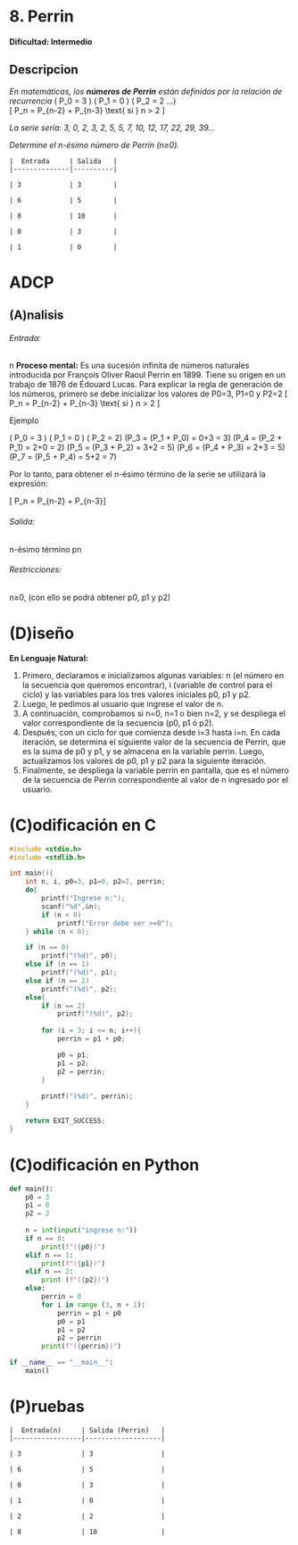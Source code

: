 # 8. Perrin

#### Dificultad: Intermedio

## Descripcion
*En matemáticas, los **números de Perrin** están definidos por la relación de recurrencia*
  \( P_0 = 3 \) 
  \( P_1 = 0 \) 
  \( P_2 = 2 ...\)          
  \[ P_n = P_{n-2} + P_{n-3} \text{ si } n > 2 \]

*La serie sería:  3, 0, 2, 3, 2, 5, 5, 7, 10, 12, 17, 22, 29, 39...*

*Determine el n-ésimo número de Perrín (n≥0).*

    |  Entrada     | Salida   |
    |--------------|----------|
    
    | 3            | 3        |
    
    | 6            | 5        |
    
    | 8            | 10       |
    
    | 0            | 3        |
    
    | 1            | 0        |
    


# ADCP

## (A)nalisis

###### Entrada: 
n 
**Proceso mental:**
Es una sucesión infinita de números naturales introducida por François Oliver Raoul Perrin en 1899. Tiene su origen en un trabajo de 1876 de Édouard Lucas. Para explicar la regla de generación de los números, primero se debe inicializar los valores de P0=3, P1=0 y P2=2
 \[ P_n = P_{n-2} + P_{n-3} \text{ si } n > 2 \]

Ejemplo

 \( P_0 = 3 \) \( P_1 = 0 \) \( P_2 = 2\) 
\(P_3 = (P_1 + P_0) = 0+3 = 3\)
\(P_4 = (P_2 + P_1) = 2+0 = 2\)
\(P_5 = (P_3 + P_2) = 3+2 = 5\)
\(P_6 = (P_4 + P_3) = 2+3 = 5\)
\(P_7 = (P_5 + P_4) = 5+2 = 7\)

Por lo tanto, para obtener el n-ésimo término de la serie se utilizará la expresión:  

 \[ P_n = P_{n-2} + P_{n-3}\]


###### Salida: 
n-ésimo término pn

###### Restricciones: 
n≥0, (con ello se podrá obtener p0, p1 y p2)

# (D)iseño

**En Lenguaje Natural:** 
1.	Primero, declaramos e inicializamos algunas variables: n (el número en la secuencia que queremos encontrar), i (variable de control para el ciclo) y las variables para los tres valores iniciales p0, p1 y p2.
2.	Luego, le pedimos al usuario que ingrese el valor de n.
3.	A continuación, comprobamos si n=0, n=1 o bien n=2, y se despliega el valor correspondiente de la secuencia (p0, p1 ó p2).
4.	Después, con un ciclo for que comienza desde i=3 hasta i=n. En cada iteración, se determina el siguiente valor de la secuencia de Perrin, que es la suma de p0 y p1, y se almacena en la variable perrin. Luego, actualizamos los valores de p0, p1 y p2 para la siguiente iteración.
5.	Finalmente, se despliega la variable perrin en pantalla, que es el número de la secuencia de Perrin correspondiente al valor de n ingresado por el usuario.



# (C)odificación en C
```c
#include <stdio.h>
#include <stdlib.h>

int main(){
    int n, i, p0=3, p1=0, p2=2, perrin;
    do{
        printf("Ingrese n:");
        scanf("%d",&n);
        if (n < 0)
            printf("Error debe ser >=0"); 
    } while (n < 0);

    if (n == 0)
        printf("(%d)", p0);
    else if (n == 1)
        printf("(%d)", p1);
    else if (n == 2)
        printf("(%d)", p2);
    else{
        if (n == 2)
            printf("(%d)", p2);
        
        for (i = 3; i <= n; i++){
            perrin = p1 + p0;

            p0 = p1;
            p1 = p2;
            p2 = perrin;
        }
        
        printf("(%d)", perrin);  
    }

    return EXIT_SUCCESS;
}
```
# (C)odificación en Python
```py
def main():
    p0 = 3
    p1 = 0
    p2 = 2
    
    n = int(input("ingrese n:"))
    if n == 0:
        print(f"({p0})")
    elif n == 1:
        print(f"({p1})")
    elif n == 2:
        print (f"({p2})")
    else:
        perrin = 0
        for i in range (3, n + 1):
            perrin = p1 + p0
            p0 = p1
            p1 = p2
            p2 = perrin
        print(f"({perrin})")

if __name__ == "__main__":
    main()
```
# (P)ruebas

    |  Entrada(n)     | Salida (Perrin)   |
    |-----------------|-------------------|
    
    | 3               | 3                 |
    
    | 6               | 5                 |
    
    | 0               | 3                 |
    
    | 1               | 0                 |
    
    | 2               | 2                 |
    
    | 8               | 10                |
